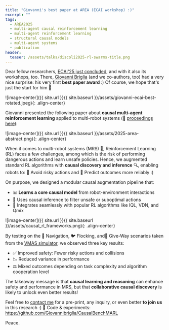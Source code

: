 ```yaml
---
title: "Giovanni's best paper at AREA (ECAI workshop) :)"
excerpt: ""
tags:
  - AREA2025
  - multi-agent causal reinforcement learning
  - multi-agent reinforcement learning
  - structural causal models
  - multi-agent systems
  - publication
header:
  teaser: /assets/talks/discoli2025-rl-swarms-title.png
---
```


Dear fellow researchers, [ECAI'25 just concluded](https://ecai2025.org/), and with it also its workshops, too. 
There, [Giovanni Briglia](https://giovannibriglia.github.io/) (and we co-authors, too) had a very nice surprise: his very first **best paper award** :) Of course, we hope that's just the start for him 🚀

![image-center]({{ site.url }}{{ site.baseurl }}/assets/giovanni-ecai-best-rotated.jpeg){: .align-center}

Giovanni presented the following paper about **causal multi-agent reinforcement learning** applied to multi-robot systems (📖 [proceedings here](https://link.springer.com/chapter/10.1007/978-3-032-08049-3_4)):

![image-center]({{ site.url }}{{ site.baseurl }}/assets/2025-area-abstract.png){: .align-center}

When it comes to multi-robot systems (MRS) 🤖, Reinforcement Learning (RL) faces a few challenges, among which is the risk of performing dangerous actions and learn unsafe policies.
Hence, we augmented standard RL algorithms with **causal discovery and inference** 🔍, enabling robots to: 🚫 Avoid risky actions and 🧭 Predict outcomes more reliably :)

On purpose, we designed a modular causal augmentation pipeline that:

  - 📊 **Learns a core causal model** from robot-environment interactions
  - 🧮 Uses causal inference to filter unsafe or suboptimal actions
  - 🧠 Integrates seamlessly with popular RL algorithms like IQL, VDN, and Qmix

![image-center]({{ site.url }}{{ site.baseurl }}/assets/causal_rl_frameworks.png){: .align-center}

By testing on the 🧭 Navigation, 🐦 Flocking, and🚦 Give-Way scenarios taken from the [VMAS simulator](https://github.com/proroklab/VectorizedMultiAgentSimulator), we observed three key results: 

  - ✅ Improved safety: Fewer risky actions and collisions
  - 📉 Reduced variance in performance
  - ⚖️ Mixed outcomes depending on task complexity and algorithm cooperation level

The takeaway message is that **causal learning and reasoning** can enhance safety and performance in MRS, but that **collaborative causal discovery** is likely to unlock even better results!

Feel free to [contact me](mailto:stefano.mariani@unimore.it) for a pre-print, any inquiry, or even better **to join us** in this research :)
📂 Code & experiments: https://github.com/Giovannibriglia/CausalBenchMARL

Peace.
